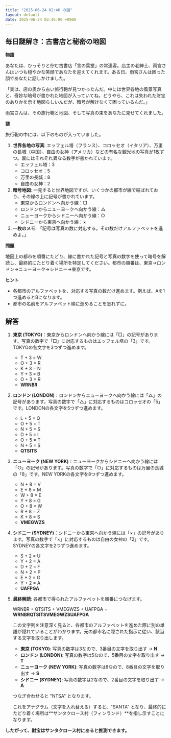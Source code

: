 ```yaml
---
title: "2025-06-24 02:46 の謎"
layout: default
date: 2025-06-24 02:46:00 +0900
---
```

## 毎日謎解き：古書店と秘密の地図

**物語**

あなたは、ひっそりと佇む古書店「言の葉堂」の常連客。店主の老紳士、雨宮さんはいつも穏やかな笑顔であなたを迎えてくれます。ある日、雨宮さんは困った顔であなたに話しかけました。

「実は、店の奥から古い旅行鞄が見つかったんだ。中には世界各地の風景写真と、奇妙な暗号が書かれた地図が入っていてね。どうやら、これは失われた財宝のありかを示す地図らしいんだが、暗号が解けなくて困っているんだ。」

雨宮さんは、その旅行鞄と地図、そして写真の束をあなたに見せてくれました。

**謎**

旅行鞄の中には、以下のものが入っていました。

1.  **世界各地の写真**: エッフェル塔（フランス）、コロッセオ（イタリア）、万里の長城（中国）、自由の女神（アメリカ）などの有名な観光地の写真が1枚ずつ。裏にはそれぞれ異なる数字が書かれています。
    *   エッフェル塔：3
    *   コロッセオ：5
    *   万里の長城：8
    *   自由の女神：2
2.  **暗号地図**: 一見すると世界地図ですが、いくつかの都市が線で結ばれており、その線の上に記号が書かれています。
    *   東京からロンドンへ向かう線：□
    *   ロンドンからニューヨークへ向かう線：△
    *   ニューヨークからシドニーへ向かう線：○
    *   シドニーから東京へ向かう線：×
3.  **一枚のメモ**: 「記号は写真の数に対応する。その数だけアルファベットを進めよ。」

**問題**

地図上の都市を順番にたどり、線に書かれた記号と写真の数字を使って暗号を解読し、最終的にたどり着く場所を特定してください。都市の順番は、東京→ロンドン→ニューヨーク→シドニー→東京です。

**ヒント**

*   各都市のアルファベットを、対応する写真の数だけ進めます。例えば、Aを1つ進めるとBになります。
*   都市の名前をアルファベット順に進めることを忘れずに。

## 解答

1.  **東京 (TOKYO)**：東京からロンドンへ向かう線には「□」の記号があります。写真の数字で「□」に対応するものはエッフェル塔の「3」です。TOKYOの各文字を3つずつ進めます。
    *   T + 3 = W
    *   O + 3 = R
    *   K + 3 = N
    *   Y + 3 = B
    *   O + 3 = R
    *   **WRNBR**

2.  **ロンドン (LONDON)**：ロンドンからニューヨークへ向かう線には「△」の記号があります。写真の数字で「△」に対応するものはコロッセオの「5」です。LONDONの各文字を5つずつ進めます。
    *   L + 5 = Q
    *   O + 5 = T
    *   N + 5 = S
    *   D + 5 = I
    *   O + 5 = T
    *   N + 5 = S
    *   **QTSITS**

3.  **ニューヨーク (NEW YORK)**：ニューヨークからシドニーへ向かう線には「○」の記号があります。写真の数字で「○」に対応するものは万里の長城の「8」です。NEW YORKの各文字を8つずつ進めます。
    *   N + 8 = V
    *   E + 8 = M
    *   W + 8 = E
    *   Y + 8 = G
    *   O + 8 = W
    *   R + 8 = Z
    *   K + 8 = S
    *   **VMEGWZS**

4.  **シドニー (SYDNEY)**：シドニーから東京へ向かう線には「×」の記号があります。写真の数字で「×」に対応するものは自由の女神の「2」です。SYDNEYの各文字を2つずつ進めます。
    *   S + 2 = U
    *   Y + 2 = A
    *   D + 2 = F
    *   N + 2 = P
    *   E + 2 = G
    *   Y + 2 = A
    *   **UAFPGA**

5.  **最終解読**: 各都市で得られたアルファベットを順番につなげます。

    WRNBR + QTSITS + VMEGWZS + UAFPGA = **WRNBRQTSITSVMEGWZSUAFPGA**

    この文字列を注意深く見ると、各都市のアルファベットを進めた際に別の単語が隠れていることがわかります。元の都市名に隠された指示に従い、該当する文字を取り出します。

    *   **東京 (TOKYO)**: 写真の数字は3なので、3番目の文字を取り出す → **N**
    *   **ロンドン (LONDON)**: 写真の数字は5なので、5番目の文字を取り出す → **T**
    *   **ニューヨーク (NEW YORK)**: 写真の数字は8なので、8番目の文字を取り出す → **S**
    *   **シドニー (SYDNEY)**: 写真の数字は2なので、2番目の文字を取り出す → **A**

    つなぎ合わせると "NTSA" となります。

    これをアナグラム（文字を入れ替える）すると、"SANTA" となり、最終的にたどり着く場所は**サンタクロース村（フィンランド）**を指し示すことになります。

**したがって、財宝はサンタクロース村にあると推測できます。**
